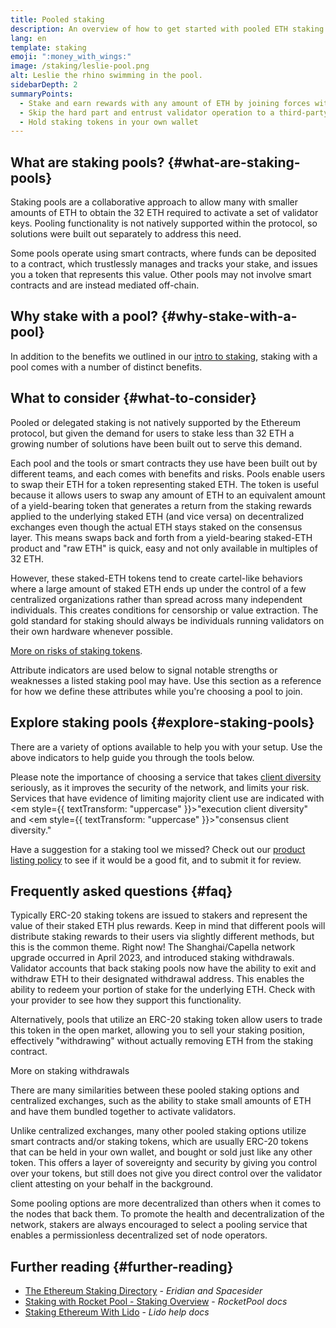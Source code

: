 ```yaml
---
title: Pooled staking
description: An overview of how to get started with pooled ETH staking
lang: en
template: staking
emoji: ":money_with_wings:"
image: /staking/leslie-pool.png
alt: Leslie the rhino swimming in the pool.
sidebarDepth: 2
summaryPoints:
  - Stake and earn rewards with any amount of ETH by joining forces with others
  - Skip the hard part and entrust validator operation to a third-party
  - Hold staking tokens in your own wallet
---
```


## What are staking pools? {#what-are-staking-pools}

Staking pools are a collaborative approach to allow many with smaller amounts of ETH to obtain the 32 ETH required to activate a set of validator keys. Pooling functionality is not natively supported within the protocol, so solutions were built out separately to address this need.

Some pools operate using smart contracts, where funds can be deposited to a contract, which trustlessly manages and tracks your stake, and issues you a token that represents this value. Other pools may not involve smart contracts and are instead mediated off-chain.

## Why stake with a pool? {#why-stake-with-a-pool}

In addition to the benefits we outlined in our [intro to staking](/staking/), staking with a pool comes with a number of distinct benefits.

<CardGrid>
  <Card title="Low barrier to entry" emoji="🐟" description="Not a whale? No problem. Most staking pools let you stake virtually any amount of ETH by joining forces with other stakers, unlike staking solo which requires 32 ETH." />
  <Card title="Stake today" emoji=":stopwatch:" description="Staking with a pool is as easy as a token swap. No need to worry about hardware setup and node maintenance. Pools allow you to deposit your ETH which enables node operators to run validators. Rewards are then distributed to contributors minus a fee for node operations." />
  <Card title="Staking tokens" emoji=":droplet:" description="Many staking pools provide a token that represents a claim on your staked ETH and the rewards it generates. This allows you to make use of your staked ETH, e.g. as collateral in DeFi applications." />
</CardGrid>

<StakingComparison page="pools" />

## What to consider {#what-to-consider}

Pooled or delegated staking is not natively supported by the Ethereum protocol, but given the demand for users to stake less than 32 ETH a growing number of solutions have been built out to serve this demand.

Each pool and the tools or smart contracts they use have been built out by different teams, and each comes with benefits and risks. Pools enable users to swap their ETH for a token representing staked ETH. The token is useful because it allows users to swap any amount of ETH to an equivalent amount of a yield-bearing token that generates a return from the staking rewards applied to the underlying staked ETH (and vice versa) on decentralized exchanges even though the actual ETH stays staked on the consensus layer. This means swaps back and forth from a yield-bearing staked-ETH product and "raw ETH" is quick, easy and not only available in multiples of 32 ETH.

However, these staked-ETH tokens tend to create cartel-like behaviors where a large amount of staked ETH ends up under the control of a few centralized organizations rather than spread across many independent individuals. This creates conditions for censorship or value extraction. The gold standard for staking should always be individuals running validators on their own hardware whenever possible.

[More on risks of staking tokens](https://notes.ethereum.org/@djrtwo/risks-of-lsd).

Attribute indicators are used below to signal notable strengths or weaknesses a listed staking pool may have. Use this section as a reference for how we define these attributes while you're choosing a pool to join.

<StakingConsiderations page="pools" />

## Explore staking pools {#explore-staking-pools}

There are a variety of options available to help you with your setup. Use the above indicators to help guide you through the tools below.

<ProductDisclaimer />

<StakingProductsCardGrid category="pools" />

Please note the importance of choosing a service that takes [client diversity](/developers/docs/nodes-and-clients/client-diversity/) seriously, as it improves the security of the network, and limits your risk. Services that have evidence of limiting majority client use are indicated with <em style={{ textTransform: "uppercase" }}>"execution client diversity"</em> and <em style={{ textTransform: "uppercase" }}>"consensus client diversity."</em>

Have a suggestion for a staking tool we missed? Check out our [product listing policy](/contributing/adding-staking-products/) to see if it would be a good fit, and to submit it for review.

## Frequently asked questions {#faq}

<ExpandableCard title="How do I earn rewards?">
Typically ERC-20 staking tokens are issued to stakers and represent the value of their staked ETH plus rewards. Keep in mind that different pools will distribute staking rewards to their users via slightly different methods, but this is the common theme.
</ExpandableCard>

<ExpandableCard title="When can I withdraw my stake?">
Right now! The Shanghai/Capella network upgrade occurred in April 2023, and introduced staking withdrawals. Validator accounts that back staking pools now have the ability to exit and withdraw ETH to their designated withdrawal address. This enables the ability to redeem your portion of stake for the underlying ETH. Check with your provider to see how they support this functionality.

Alternatively, pools that utilize an ERC-20 staking token allow users to trade this token in the open market, allowing you to sell your staking position, effectively "withdrawing" without actually removing ETH from the staking contract.

<ButtonLink to="/staking/withdrawals/">More on staking withdrawals</ButtonLink>
</ExpandableCard>

<ExpandableCard title="Is this different from staking with my exchange?">
There are many similarities between these pooled staking options and centralized exchanges, such as the ability to stake small amounts of ETH and have them bundled together to activate validators.

Unlike centralized exchanges, many other pooled staking options utilize smart contracts and/or staking tokens, which are usually ERC-20 tokens that can be held in your own wallet, and bought or sold just like any other token. This offers a layer of sovereignty and security by giving you control over your tokens, but still does not give you direct control over the validator client attesting on your behalf in the background.

Some pooling options are more decentralized than others when it comes to the nodes that back them. To promote the health and decentralization of the network, stakers are always encouraged to select a pooling service that enables a permissionless decentralized set of node operators.
</ExpandableCard>

## Further reading {#further-reading}

- [The Ethereum Staking Directory](https://www.staking.directory/) - _Eridian and Spacesider_
- [Staking with Rocket Pool - Staking Overview](https://docs.rocketpool.net/guides/staking/overview.html) - _RocketPool docs_
- [Staking Ethereum With Lido](https://help.lido.fi/en/collections/2947324-staking-ethereum-with-lido) - _Lido help docs_
